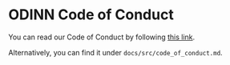 ODINN Code of Conduct
======

You can read our Code of Conduct by following [this link](../main/docs/src/code_of_conduct.md).

Alternatively, you can find it under `docs/src/code_of_conduct.md`.
